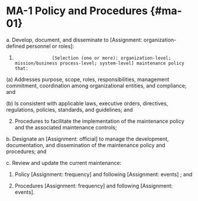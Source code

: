 # MA-1 Policy and Procedures {#ma-01}

a. Develop, document, and disseminate to [Assignment: organization-defined personnel or roles]:

1. 
                     [Selection (one or more): organization-level; mission/business process-level; system-level] maintenance policy that:

(a) Addresses purpose, scope, roles, responsibilities, management commitment, coordination among organizational entities, and compliance; and

(b) Is consistent with applicable laws, executive orders, directives, regulations, policies, standards, and guidelines; and

2. Procedures to facilitate the implementation of the maintenance policy and the associated maintenance controls;

b. Designate an [Assignment: official] to manage the development, documentation, and dissemination of the maintenance policy and procedures; and

c. Review and update the current maintenance:

1. Policy [Assignment: frequency] and following [Assignment: events] ; and

2. Procedures [Assignment: frequency] and following [Assignment: events].

